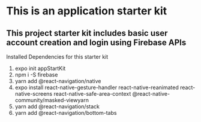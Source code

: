 # This is an application starter kit
## This project starter kit includes basic user account creation and login using Firebase APIs
Installed Dependencies for this starter kit

1. expo init appStartKit
2. npm i -S firebase
3. yarn add @react-navigation/native
4. expo install react-native-gesture-handler react-native-reanimated react-native-screens react-native-safe-area-context @react-native-community/masked-viewyarn
5. yarn add @react-navigation/stack
6. yarn add @react-navigation/bottom-tabs
